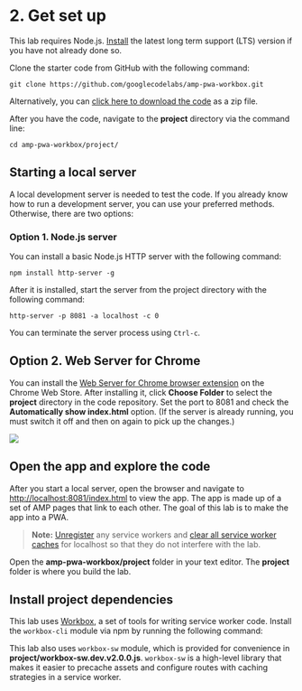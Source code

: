 # 2. Get set up

This lab requires Node.js. [Install](https://nodejs.org/en/) the latest long term support (LTS) version if you have not already done so.

Clone the starter code from GitHub with the following command:
```git
git clone https://github.com/googlecodelabs/amp-pwa-workbox.git
```

Alternatively, you can [click here to download the code](https://github.com/googlecodelabs/amp-pwa-workbox/archive/master.zip) as a zip file.

After you have the code, navigate to the __project__ directory via the command line:
```
cd amp-pwa-workbox/project/
```

## Starting a local server
A local development server is needed to test the code. If you already know how to run a development server, you can use your preferred methods. Otherwise, there are two options:


### Option 1. Node.js server
You can install a basic Node.js HTTP server with the following command:
```npm
npm install http-server -g
```

After it is installed, start the server from the project directory with the following command:
```
http-server -p 8081 -a localhost -c 0
```

You can terminate the server process using `Ctrl-c`.

## Option 2. Web Server for Chrome

You can install the [Web Server for Chrome browser extension](https://chrome.google.com/webstore/detail/web-server-for-chrome/ofhbbkphhbklhfoeikjpcbhemlocgigb?hl=en) on the Chrome Web Store. After installing it, click __Choose Folder__ to select the __project__ directory in the code repository. Set the port to 8081 and check the __Automatically show index.html__ option. (If the server is already running, you must switch it off and then on again to pick up the changes.)

![](https://codelabs.developers.google.com/codelabs/amp-pwa-workbox/img/171ce1612067d763.png)

## Open the app and explore the code

After you start a local server, open the browser and navigate to [http://localhost:8081/index.html](http://localhost:8081/index.html) to view the app. The app is made up of a set of AMP pages that link to each other. The goal of this lab is to make the app into a PWA.

> __Note:__ [Unregister](https://developers.google.com/web/ilt/pwa/tools-for-pwa-developers#unregister) any service workers and [clear all service worker caches](https://developers.google.com/web/ilt/pwa/tools-for-pwa-developers#clearcache) for localhost so that they do not interfere with the lab.

Open the __amp-pwa-workbox/project__ folder in your text editor. The __project__ folder is where you build the lab.

## Install project dependencies

This lab uses [Workbox](https://workboxjs.org/), a set of tools for writing service worker code. Install the `workbox-cli` module via npm by running the following command:

This lab also uses `workbox-sw` module, which is provided for convenience in __project/workbox-sw.dev.v2.0.0.js__. `workbox-sw` is a high-level library that makes it easier to precache assets and configure routes with caching strategies in a service worker.














